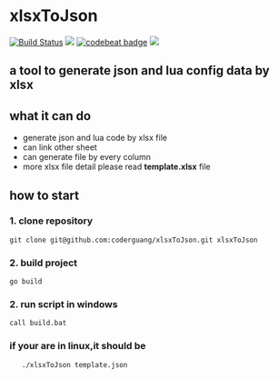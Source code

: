 xlsxToJson
===
[![Build Status](https://travis-ci.org/coderguang/xlsxToJson.svg?branch=master)](https://travis-ci.org/coderguang/xlsxToJson)
![](https://img.shields.io/badge/language-golang-orange.svg)
[![codebeat badge](https://codebeat.co/badges/e3189da4-243c-4a00-a052-dd9f2fba708b)](https://codebeat.co/projects/github-com-coderguang-xlsxtojson-master)
[![](https://img.shields.io/badge/wp-@royalchen-blue.svg)](https://www.royalchen.com)

## **a tool to generate json and lua config data by xlsx**
  
## what it can do
  * generate json and lua code by xlsx file
  * can link other sheet
  * can generate file by every column
  * more xlsx file detail please read **template.xlsx** file
  
## how to start
### 1. clone repository 
```shell
git clone git@github.com:coderguang/xlsxToJson.git xlsxToJson
```

### 2. build project
```shell
go build
```

### 2. run script in windows
```shell
call build.bat
```
###  if your are in linux,it should be 
 ```shell
    ./xlsxToJson template.json
```
